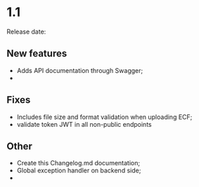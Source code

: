 # 1.1

Release date:

## New features

-   Adds API documentation through Swagger;
-

## Fixes

-   Includes file size and format validation when uploading ECF;
-   validate token JWT in all non-public endpoints

## Other

-   Create this Changelog.md documentation;
-   Global exception handler on backend side;
-
